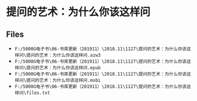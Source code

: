 # 提问的艺术：为什么你该这样问

## Files

- `F:/5000G电子书\06-书库更新（201911）\2018.11\1127\提问的艺术：为什么你该这样问\提问的艺术：为什么你该这样问.azw3`
- `F:/5000G电子书\06-书库更新（201911）\2018.11\1127\提问的艺术：为什么你该这样问\提问的艺术：为什么你该这样问.epub`
- `F:/5000G电子书\06-书库更新（201911）\2018.11\1127\提问的艺术：为什么你该这样问\提问的艺术：为什么你该这样问.mobi`
- `F:/5000G电子书\06-书库更新（201911）\2018.11\1127\提问的艺术：为什么你该这样问\files.txt`
